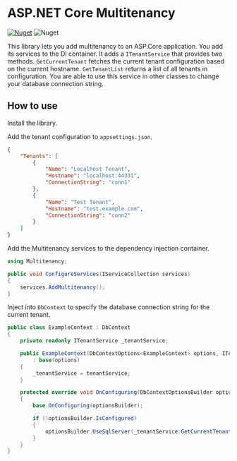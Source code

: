 # ASP.NET Core Multitenancy

[![Nuget](https://img.shields.io/nuget/v/OswaldTechnologies.Multitenancy)](https://www.nuget.org/packages/OswaldTechnologies.Multitenancy/)
![Nuget](https://img.shields.io/nuget/dt/OswaldTechnologies.Multitenancy)


This library lets you add multitenancy to an ASP.Core application. You add its services to the DI container.
It adds a `ITenantService` that provides two methods. `GetCurrentTenant` fetches the current tenant configuration
based on the current hostname. `GetTenantList` returns a list of all tenants in configuration. You are able to use
this service in other classes to change your database connection string.

## How to use

Install the library.

Add the tenant configuration to `appsettings.json`.

```json
{
    "Tenants": [
        {
            "Name": "Localhost Tenant",
            "Hostname": "localhost:44331",
            "ConnectionString": "conn1"
        },
        {
            "Name": "Test Tenant",
            "Hostname": "test.example.com",
            "ConnectionString": "conn2"
        }
    ]
}
```

Add the Multitenancy services to the dependency injection container.

```csharp
using Multitenancy;

public void ConfigureServices(IServiceCollection services)
{
    services.AddMultitenancy();
}
```

Inject into `DbContext` to specify the database connection string for the current tenant.


```csharp
public class ExampleContext : DbContext
{
    private readonly ITenantService _tenantService;

    public ExampleContext(DbContextOptions<ExampleContext> options, ITenantService tenantService)
        : base(options)
    {
        _tenantService = tenantService;
    }

    protected override void OnConfiguring(DbContextOptionsBuilder optionsBuilder)
    {
        base.OnConfiguring(optionsBuilder);

        if (!optionsBuilder.IsConfigured)
        {
            optionsBuilder.UseSqlServer(_tenantService.GetCurrentTenant().ConnectionString);
        }
    }
}
```
